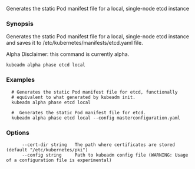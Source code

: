 
Generates the static Pod manifest file for a local, single-node etcd instance

### Synopsis


Generates the static Pod manifest file for a local, single-node etcd instance and saves it to /etc/kubernetes/manifests/etcd.yaml file. 

Alpha Disclaimer: this command is currently alpha.

```
kubeadm alpha phase etcd local
```

### Examples

```
  # Generates the static Pod manifest file for etcd, functionally
  # equivalent to what generated by kubeadm init.
  kubeadm alpha phase etcd local
  
  #  Generates the static Pod manifest file for etcd.
  kubeadm alpha phase etcd local --config masterconfiguration.yaml
```

### Options

```
      --cert-dir string   The path where certificates are stored (default "/etc/kubernetes/pki")
      --config string     Path to kubeadm config file (WARNING: Usage of a configuration file is experimental)
```

